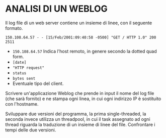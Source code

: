 # ANALISI DI UN WEBLOG

Il log file di un web server contiene un insieme di linee, con il seguente formato.
```
150.108.64.57 - - [15/Feb/2001:09:40:58 -0500] "GET / HTTP 1.0" 200 2511
```
* `150.108.64.57` Indica l'host remoto, in genere secondo la dotted quad form.
* `[date]`
* `"HTTP request"`
* `status`
* `bytes sent`
* Eventuale tipo del client.

Scrivere un'applicazione Weblog che prende in input il nome del log file (che sarà fornito) e ne stampa ogni
linea, in cui ogni indirizzo IP è sostituito con l'hostname.

Sviluppare due versioni del programma, la prima single-threaded, la seconda invece utilizza un threadpool,
in cui il task assegnato ad ogni thread riguarda la traduzione di un insieme di linee del file. Confrontare i
tempi delle due versioni.